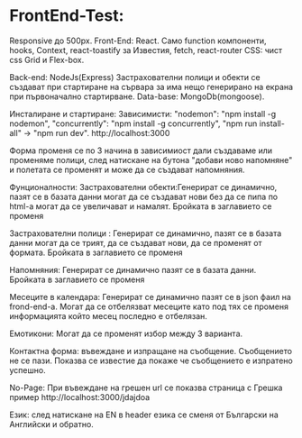 # FrontEnd-Test:
Responsive до 500px.
Front-End: React.
Само function компоненти, hooks, Context, react-toastify за Известия, fetch, react-router
CSS: чист css Grid и Flex-box.

Back-end: NodeJs(Express) Застрахователни полици и обекти се създават при стартиране на сървара за има нещо генерирано на екрана при 
първоначално стартирване.
Data-base: MongoDb(mongoose).

Инсталиране и стартиране:
Зависимисти: "nodemon": "npm install -g nodemon", "concurrently": "npm install -g concurrently", 
"npm run install-all" -> "npm run dev".  http://localhost:3000

Форма променя се по 3 начина в зависимиост дали създаваме или променяме полици, след натискане на бутона "добави ново напомняне" и
полетата се променят и може да се създават напомняния.

Фунционалности: 
Застрахователни обекти:Генерират се динамично, пазят се в базата данни могат да се създават нови без да се пипа по html-а
могат да се увеличават и намалят. Бройката в заглавието се променя

Застрахователни полици : Генерират се динамично,  пазят се в базата данни могат да се трият, да се създават нови, да се 
променят от формата. Бройката в заглавието се променя

Напомняния:  Генерират се динамично пазят се в базата данни. Бройката в заглавието се променя

Месеците в календара:  Генерират се динамично пазят се в json фаил на frond-end-а.
Могат да се отбелязват месеците като под тях се променя информацията който месец последно е отбелязан.

Емотикони: Могат да се променят избор между 3 варианта.

Контактна форма: въвеждане и изпращане на съобщение. Съобщението не се пази. Показва се известие да покаже че съобщението е 
изпратено успешно.

No-Page: При въвеждане на грешен url се показва страница с Грешка пример  http://localhost:3000/jdajdoa

Език: след натискане на EN в header езика се сменя от Български на Английски и обратно.

